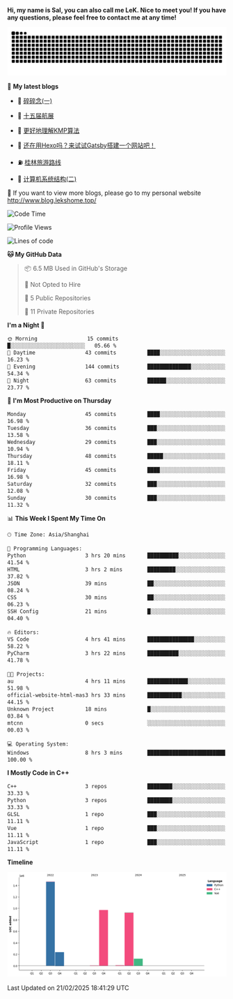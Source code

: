 **Hi, my name is Sal, you can also call me LeK. Nice to meet you! If you have any questions, please feel free to contact me at any time!**

![snake](https://raw.githubusercontent.com/LeKZzzz/LeKZzzz/output/github-contribution-grid-snake.svg)


👀 **My latest blogs**
<!-- BLOG-POST-LIST:START -->
- 🫣 [碎碎念&lpar;一&rpar;](http://www.blog.lekshome.top/2025/02/01/sui-sui-nian-yi/) 

- 🧐 [十五届航展](http://www.blog.lekshome.top/2024/11/14/shi-wu-jie-hang-zhan/) 

- 🤖 [更好地理解KMP算法](http://www.blog.lekshome.top/2024/11/10/geng-hao-di-li-jie-kmp-suan-fa/) 

- 📝 [还在用Hexo吗？来试试Gatsby搭建一个网站吧！](http://www.blog.lekshome.top/2024/08/20/shi-yong-gatsby-da-jian-ge-ren-wang-zhan/) 

- ⛽️ [桂林旅游路线](http://www.blog.lekshome.top/2024/04/28/gui-lin-lu-you-lu-xian/) 

- 🦣 [计算机系统结构&lpar;二&rpar;](http://www.blog.lekshome.top/2024/04/21/ji-suan-ji-xi-tong-jie-gou-er/) 
<!-- BLOG-POST-LIST:END -->

🥰 If you want to view more blogs, please go to my personal website http://www.blog.lekshome.top/


<!--START_SECTION:waka-->
![Code Time](http://img.shields.io/badge/Code%20Time-447%20hrs%2054%20mins-blue)

![Profile Views](http://img.shields.io/badge/Profile%20Views-0-blue)

![Lines of code](https://img.shields.io/badge/From%20Hello%20World%20I%27ve%20Written-3.7%20million%20lines%20of%20code-blue)

**🐱 My GitHub Data** 

> 📦 6.5 MB Used in GitHub's Storage 
 > 
> 🚫 Not Opted to Hire
 > 
> 📜 5 Public Repositories 
 > 
> 🔑 11 Private Repositories 
 > 
**I'm a Night 🦉** 

```text
🌞 Morning                15 commits          █░░░░░░░░░░░░░░░░░░░░░░░░   05.66 % 
🌆 Daytime                43 commits          ████░░░░░░░░░░░░░░░░░░░░░   16.23 % 
🌃 Evening                144 commits         ██████████████░░░░░░░░░░░   54.34 % 
🌙 Night                  63 commits          ██████░░░░░░░░░░░░░░░░░░░   23.77 % 
```
📅 **I'm Most Productive on Thursday** 

```text
Monday                   45 commits          ████░░░░░░░░░░░░░░░░░░░░░   16.98 % 
Tuesday                  36 commits          ███░░░░░░░░░░░░░░░░░░░░░░   13.58 % 
Wednesday                29 commits          ███░░░░░░░░░░░░░░░░░░░░░░   10.94 % 
Thursday                 48 commits          █████░░░░░░░░░░░░░░░░░░░░   18.11 % 
Friday                   45 commits          ████░░░░░░░░░░░░░░░░░░░░░   16.98 % 
Saturday                 32 commits          ███░░░░░░░░░░░░░░░░░░░░░░   12.08 % 
Sunday                   30 commits          ███░░░░░░░░░░░░░░░░░░░░░░   11.32 % 
```


📊 **This Week I Spent My Time On** 

```text
🕑︎ Time Zone: Asia/Shanghai

💬 Programming Languages: 
Python                   3 hrs 20 mins       ██████████░░░░░░░░░░░░░░░   41.54 % 
HTML                     3 hrs 2 mins        █████████░░░░░░░░░░░░░░░░   37.82 % 
JSON                     39 mins             ██░░░░░░░░░░░░░░░░░░░░░░░   08.24 % 
CSS                      30 mins             ██░░░░░░░░░░░░░░░░░░░░░░░   06.23 % 
SSH Config               21 mins             █░░░░░░░░░░░░░░░░░░░░░░░░   04.40 % 

🔥 Editors: 
VS Code                  4 hrs 41 mins       ███████████████░░░░░░░░░░   58.22 % 
PyCharm                  3 hrs 22 mins       ██████████░░░░░░░░░░░░░░░   41.78 % 

🐱‍💻 Projects: 
au                       4 hrs 11 mins       █████████████░░░░░░░░░░░░   51.98 % 
official-website-html-mas3 hrs 33 mins       ███████████░░░░░░░░░░░░░░   44.15 % 
Unknown Project          18 mins             █░░░░░░░░░░░░░░░░░░░░░░░░   03.84 % 
mtcnn                    0 secs              ░░░░░░░░░░░░░░░░░░░░░░░░░   00.03 % 

💻 Operating System: 
Windows                  8 hrs 3 mins        █████████████████████████   100.00 % 
```

**I Mostly Code in C++** 

```text
C++                      3 repos             ████████░░░░░░░░░░░░░░░░░   33.33 % 
Python                   3 repos             ████████░░░░░░░░░░░░░░░░░   33.33 % 
GLSL                     1 repo              ███░░░░░░░░░░░░░░░░░░░░░░   11.11 % 
Vue                      1 repo              ███░░░░░░░░░░░░░░░░░░░░░░   11.11 % 
JavaScript               1 repo              ███░░░░░░░░░░░░░░░░░░░░░░   11.11 % 
```



**Timeline**

![Lines of Code chart](https://raw.githubusercontent.com/LeKZzzz/LeKZzzz/master/assets/bar_graph.png)


 Last Updated on 21/02/2025 18:41:29 UTC
<!--END_SECTION:waka-->
